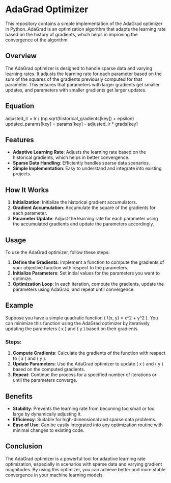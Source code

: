 # AdaGrad Optimizer

This repository contains a simple implementation of the AdaGrad optimizer in Python. AdaGrad is an optimization algorithm that adapts the learning rate based on the history of gradients, which helps in improving the convergence of the algorithm.

## Overview

The AdaGrad optimizer is designed to handle sparse data and varying learning rates. It adjusts the learning rate for each parameter based on the sum of the squares of the gradients previously computed for that parameter. This ensures that parameters with larger gradients get smaller updates, and parameters with smaller gradients get larger updates.

## Equation
 
adjusted_lr = lr / (np.sqrt(historical_gradients[key]) + epsilon)
updated_params[key] = params[key] - adjusted_lr * grads[key]

## Features

- **Adaptive Learning Rate**: Adjusts the learning rate based on the historical gradients, which helps in better convergence.
- **Sparse Data Handling**: Efficiently handles sparse data scenarios.
- **Simple Implementation**: Easy to understand and integrate into existing projects.

## How It Works

1. **Initialization**: Initialize the historical gradient accumulators.
2. **Gradient Accumulation**: Accumulate the square of the gradients for each parameter.
3. **Parameter Update**: Adjust the learning rate for each parameter using the accumulated gradients and update the parameters accordingly.

## Usage

To use the AdaGrad optimizer, follow these steps:

1. **Define the Gradients**: Implement a function to compute the gradients of your objective function with respect to the parameters.
2. **Initialize Parameters**: Set initial values for the parameters you want to optimize.
3. **Optimization Loop**: In each iteration, compute the gradients, update the parameters using AdaGrad, and repeat until convergence.

## Example

Suppose you have a simple quadratic function \( f(x, y) = x^2 + y^2 \). You can minimize this function using the AdaGrad optimizer by iteratively updating the parameters \( x \) and \( y \) based on their gradients.

### Steps:

1. **Compute Gradients**: Calculate the gradients of the function with respect to \( x \) and \( y \).
2. **Update Parameters**: Use the AdaGrad optimizer to update \( x \) and \( y \) based on the computed gradients.
3. **Repeat**: Continue the process for a specified number of iterations or until the parameters converge.

## Benefits

- **Stability**: Prevents the learning rate from becoming too small or too large by dynamically adjusting it.
- **Efficiency**: Suitable for high-dimensional and sparse data problems.
- **Ease of Use**: Can be easily integrated into any optimization routine with minimal changes to existing code.

## Conclusion

The AdaGrad optimizer is a powerful tool for adaptive learning rate optimization, especially in scenarios with sparse data and varying gradient magnitudes. By using this optimizer, you can achieve better and more stable convergence in your machine learning models.
